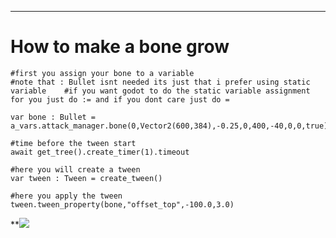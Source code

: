 ________________________________________________________________________
# How to make a bone grow

```gdscript
#first you assign your bone to a variable 
#note that : Bullet isnt needed its just that i prefer using static variable 	#if you want godot to do the static variable assignment for you just do := and if you dont care just do =

var bone : Bullet = a_vars.attack_manager.bone(0,Vector2(600,384),-0.25,0,400,-40,0,0,true)

#time before the tween start
await get_tree().create_timer(1).timeout

#here you will create a tween
var tween : Tween = create_tween()

#here you apply the tween
tween.tween_property(bone,"offset_top",-100.0,3.0)
```

**![](https://lh7-rt.googleusercontent.com/docsz/AD_4nXdHCfLBM1Dk2epkdQVCnuHCTPcql3aXqtuHpPX2qzhsr92qujVTW8eRMRXB_SL0GsnhABMGAlPEV-SvfV90fWI5bLVr8ecxV7BF4tP124qzGnYepF8_94vS5DkfxFQ1SC70NoKNFA?key=Z7rSag-9Hv4hDbt9M4zfqu_3)
